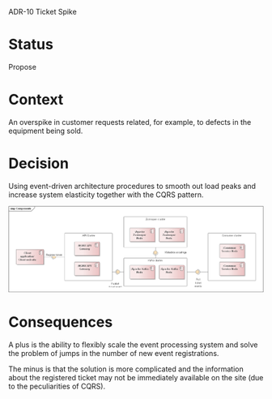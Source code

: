 ADR-10 Ticket Spike

# Status

Propose

# Context

An overspike in customer requests related, for example, to defects in the equipment being sold.

# Decision

Using event-driven architecture procedures to smooth out load peaks and increase system elasticity together with the CQRS pattern.

![Components](adr-10-01.png)

# Consequences

A plus is the ability to flexibly scale the event processing system and solve the problem of jumps in the number of new event registrations.

The minus is that the solution is more complicated and the information about the registered ticket may not be immediately available on the site (due to the peculiarities of CQRS).